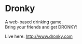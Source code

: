 Dronky
======

A web-based drinking game.  
Bring your friends and get DRONKY!  

Live here:
http://www.dronky.com
